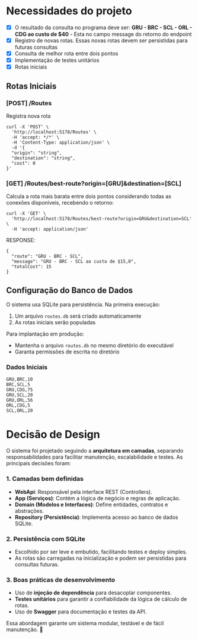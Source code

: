 # Necessidades do projeto
- [x] O resultado da consulta no programa deve ser: **GRU - BRC - SCL - ORL - CDG ao custo de $40** - Esta no campo message do retorno do endpoint
- [x] Registro de novas rotas. Essas novas rotas devem ser persistidas para futuras consultas
- [x] Consulta de melhor rota entre dois pontos
- [x] Implementação de testes unitários
- [x] Rotas iniciais

## Rotas Iniciais
### [POST] /Routes
Registra nova rota
```
curl -X 'POST' \
  'http://localhost:5178/Routes' \
  -H 'accept: */*' \
  -H 'Content-Type: application/json' \
  -d '{
  "origin": "string",
  "destination": "string",
  "cost": 0
}'
```
### [GET] /Routes/best-route?origin=[GRU]&destination=[SCL]
Calcula a rota mais barata entre dois pontos considerando todas as conexões disponíveis, recebendo o retorno:
```
curl -X 'GET' \
  'http://localhost:5178/Routes/best-route?origin=GRU&destination=SCL' \
  -H 'accept: application/json'
```
RESPONSE:
```
{
  "route": "GRU - BRC - SCL",
  "message": "GRU - BRC - SCL ao custo de $15,0",
  "totalCost": 15
}
```

## Configuração do Banco de Dados

O sistema usa SQLite para persistência. Na primeira execução:
1. Um arquivo `routes.db` será criado automaticamente
2. As rotas iniciais serão populadas

Para implantação em produção:
- Mantenha o arquivo `routes.db` no mesmo diretório do executável
- Garanta permissões de escrita no diretório
### Dados Iniciais
```
GRU,BRC,10
BRC,SCL,5
GRU,CDG,75
GRU,SCL,20
GRU,ORL,56
ORL,CDG,5
SCL,ORL,20
```

# Decisão de Design

O sistema foi projetado seguindo a **arquitetura em camadas**, separando responsabilidades para facilitar manutenção, escalabilidade e testes. As principais decisões foram:  

### **1. Camadas bem definidas**  
- **WebApi**: Responsável pela interface REST (Controllers).  
- **App (Serviços)**: Contém a lógica de negócio e regras de aplicação.  
- **Domain (Modelos e Interfaces)**: Define entidades, contratos e abstrações.  
- **Repository (Persistência)**: Implementa acesso ao banco de dados SQLite.  

### **2. Persistência com SQLite**  
- Escolhido por ser leve e embutido, facilitando testes e deploy simples.  
- As rotas são carregadas na inicialização e podem ser persistidas para consultas futuras.  

### **3. Boas práticas de desenvolvimento**  
- Uso de **injeção de dependência** para desacoplar componentes.  
- **Testes unitários** para garantir a confiabilidade da lógica de cálculo de rotas.  
- Uso de **Swagger** para documentação e testes da API.  

Essa abordagem garante um sistema modular, testável e de fácil manutenção. 🚀